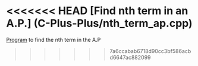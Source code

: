 <<<<<<< HEAD
[Find nth term in an A.P.] (C-Plus-Plus/nth_term_ap.cpp)
=======
[Program](https://github.com/sukritishah15/DS-Algo-Point/blob/master/C-Plus-Plus/nth_term_ap.cpp) to find the nth term in the A.P 
>>>>>>> 7a6ccabab6718d90cc3bf586acbd6647ac882099
